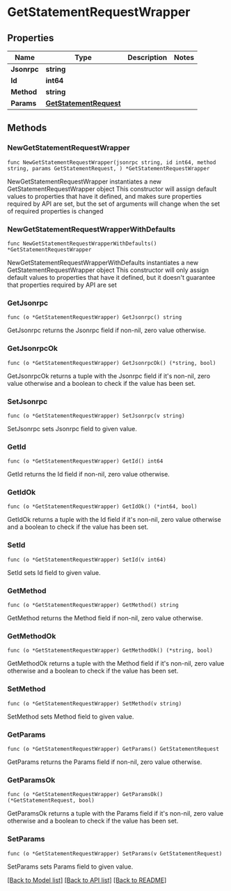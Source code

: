 # GetStatementRequestWrapper

## Properties

Name | Type | Description | Notes
------------ | ------------- | ------------- | -------------
**Jsonrpc** | **string** |  | 
**Id** | **int64** |  | 
**Method** | **string** |  | 
**Params** | [**GetStatementRequest**](GetStatementRequest.md) |  | 

## Methods

### NewGetStatementRequestWrapper

`func NewGetStatementRequestWrapper(jsonrpc string, id int64, method string, params GetStatementRequest, ) *GetStatementRequestWrapper`

NewGetStatementRequestWrapper instantiates a new GetStatementRequestWrapper object
This constructor will assign default values to properties that have it defined,
and makes sure properties required by API are set, but the set of arguments
will change when the set of required properties is changed

### NewGetStatementRequestWrapperWithDefaults

`func NewGetStatementRequestWrapperWithDefaults() *GetStatementRequestWrapper`

NewGetStatementRequestWrapperWithDefaults instantiates a new GetStatementRequestWrapper object
This constructor will only assign default values to properties that have it defined,
but it doesn't guarantee that properties required by API are set

### GetJsonrpc

`func (o *GetStatementRequestWrapper) GetJsonrpc() string`

GetJsonrpc returns the Jsonrpc field if non-nil, zero value otherwise.

### GetJsonrpcOk

`func (o *GetStatementRequestWrapper) GetJsonrpcOk() (*string, bool)`

GetJsonrpcOk returns a tuple with the Jsonrpc field if it's non-nil, zero value otherwise
and a boolean to check if the value has been set.

### SetJsonrpc

`func (o *GetStatementRequestWrapper) SetJsonrpc(v string)`

SetJsonrpc sets Jsonrpc field to given value.


### GetId

`func (o *GetStatementRequestWrapper) GetId() int64`

GetId returns the Id field if non-nil, zero value otherwise.

### GetIdOk

`func (o *GetStatementRequestWrapper) GetIdOk() (*int64, bool)`

GetIdOk returns a tuple with the Id field if it's non-nil, zero value otherwise
and a boolean to check if the value has been set.

### SetId

`func (o *GetStatementRequestWrapper) SetId(v int64)`

SetId sets Id field to given value.


### GetMethod

`func (o *GetStatementRequestWrapper) GetMethod() string`

GetMethod returns the Method field if non-nil, zero value otherwise.

### GetMethodOk

`func (o *GetStatementRequestWrapper) GetMethodOk() (*string, bool)`

GetMethodOk returns a tuple with the Method field if it's non-nil, zero value otherwise
and a boolean to check if the value has been set.

### SetMethod

`func (o *GetStatementRequestWrapper) SetMethod(v string)`

SetMethod sets Method field to given value.


### GetParams

`func (o *GetStatementRequestWrapper) GetParams() GetStatementRequest`

GetParams returns the Params field if non-nil, zero value otherwise.

### GetParamsOk

`func (o *GetStatementRequestWrapper) GetParamsOk() (*GetStatementRequest, bool)`

GetParamsOk returns a tuple with the Params field if it's non-nil, zero value otherwise
and a boolean to check if the value has been set.

### SetParams

`func (o *GetStatementRequestWrapper) SetParams(v GetStatementRequest)`

SetParams sets Params field to given value.



[[Back to Model list]](../README.md#documentation-for-models) [[Back to API list]](../README.md#documentation-for-api-endpoints) [[Back to README]](../README.md)


